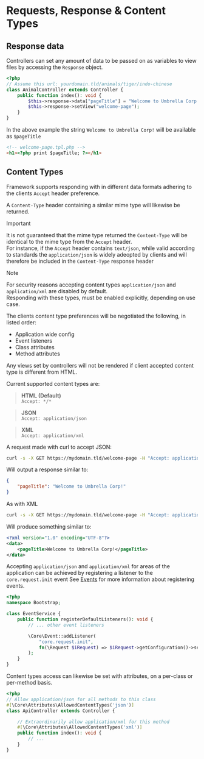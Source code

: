 # Requests, Response & Content Types

## Response data

Controllers can set any amount of data to be passed on as variables to view files by accessing the `Response` object.  

```php
<?php
// Assume this url: yourdomain.tld/animals/tiger/indo-chinese
class AnimalController extends Controller {
	public function index(): void {
		$this->response->data["pageTitle"] = "Welcome to Umbrella Corp!";
		$this->response->setView("welcome-page");
	}
}
```

In the above example the string `Welcome to Umbrella Corp!` will be available as `$pageTitle`

```html
<!-- welcome-page.tpl.php -->
<h1><?php print $pageTitle; ?></h1>
```

## Content Types
Framework supports responding with in different data formats adhering to the clients `Accept` header preference.

A `Content-Type` header containing a similar mime type will likewise be returned.  

> [!IMPORTANT]
> It is not guaranteed that the mime type returned the `Content-Type` will be identical to the mime type from the `Accept` header.  
> For instance, if the `Accept` header contains `text/json`, while valid according to standards the `application/json` is widely adeopted by clients and will therefore be included in the `Content-Type` response header

> [!NOTE]
> For security reasons accepting content types `application/json` and `application/xml` are disabled by default.  
> Responding with these types, must be enabled explicitly, depending on use case.

The clients content type preferences will be negotiated the following, in listed order:
- Application wide config
- Event listeners
- Class attributes
- Method attributes

Any views set by controllers will not be rendered if client accepted content type is different from HTML.  

Current supported content types are:

> **HTML (Default)**  
> `Accept: */*`  

> **JSON**  
> `Accept: application/json`  

> **XML**  
> `Accept: application/xml`  

A request made with curl to accept JSON:
```sh
curl -s -X GET https://mydomain.tld/welcome-page -H "Accept: application/json" | jq
```

Will output a response similar to:
```json
{
	"pageTitle": "Welcome to Umbrella Corp!"
}
```

As with XML
```sh
curl -s -X GET https://mydomain.tld/welcome-page -H "Accept: application/xml" | jq
```

Will produce something similar to:
```xml
<?xml version="1.0" encoding="UTF-8"?>
<data>
	<pageTitle>Welcome to Umbrella Corp!</pageTitle>
</data>
```

Accepting `application/json` and `application/xml` for areas of the application can be achieved by registering a listener to the `core.request.init` event
See [Events](Events.md) for more information about registering events.  

```php
<?php
namespace Bootstrap;

class EventService {
	public function registerDefaultListeners(): void {
		// ... other event listeners

		\Core\Event::addListener(
			"core.request.init",
			fn(\Request $iRequest) => $iRequest->getConfiguration()->set("contentTypes.json.enable", $iRequest->getArg(0) == "api");
		);
	}
}
```

Content types access can likewise be set with attributes, on a per-class or per-method basis.
```php
<?php
// Allow application/json for all methods to this class
#[\Core\Attributes\AllowedContentTypes('json')]
class ApiController extends Controller {

	// Extraordinarily allow application/xml for this method
	#[\Core\Attributes\AllowedContentTypes('xml')]
	public function index(): void {
		// ...
	}
}
```